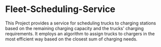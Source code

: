 # Fleet-Scheduling-Service
This Project provides a service for scheduling trucks to charging stations based on the remaining charging capacity and the trucks' charging requirements. It employs an algorithm to assign trucks to chargers in the most efficient way based on the closest sum of charging needs.
